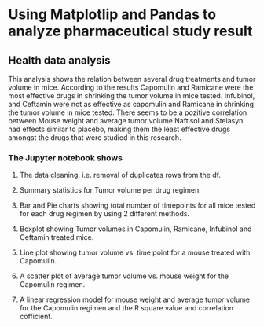 # Using Matplotlip and Pandas to analyze pharmaceutical study result
## Health data analysis

This analysis shows the relation between several drug treatments and tumor volume in mice. According to the results Capomulin and Ramicane were the most effective drugs in shrinking the tumor volume in mice tested. Infubinol, and Ceftamin were not as effective as capomulin and Ramicane in shrinking the tumor volume in mice tested. There seems to be a pozitive correlation between Mouse weight and average tumor volume Naftisol and Stelasyn had effects similar to placebo, making them the least effective drugs amongst the drugs that were studied in this research.

### The Jupyter notebook shows

1. The data cleaning, i.e. removal of duplicates rows from the df.

1. Summary statistics for Tumor volume per drug regimen.

1. Bar and Pie charts showing total number of timepoints for all mice tested for each drug regimen by using 2 different methods.  

1. Boxplot showing Tumor volumes in Capomulin, Ramicane, Infubinol and Ceftamin treated mice. 

1. Line plot showing tumor volume vs. time point for a mouse treated with Capomulin.

1. A scatter plot of average tumor volume vs. mouse weight for the Capomulin regimen.

1. A linear regression model for mouse weight and average tumor volume for the Capomulin regimen and the R square value and correlation cofficient.
